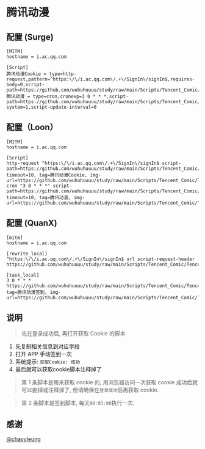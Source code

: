 # 腾讯动漫

## 配置 (Surge)

```properties
[MITM]
hostname = i.ac.qq.com

[Script]
腾讯动漫Cookie = type=http-request,pattern=^https:\/\/i.ac.qq.com\/.+\/SignIn\/signIn$,requires-body=0,script-path=https://github.com/wuhuhuuuu/study/raw/main/Scripts/Tencent_Comic/Tencent.Comic.cookie.js
腾讯动漫 = type=cron,cronexp=3 0 * * *,script-path=https://github.com/wuhuhuuuu/study/raw/main/Scripts/Tencent_Comic/Tencent.Comic.js,wake-system=1,script-update-interval=0
```

## 配置（Loon）

```properties
[MITM]
hostname = i.ac.qq.com

[Script]
http-request ^https:\/\/i.ac.qq.com\/.+\/SignIn\/signIn$ script-path=https://github.com/wuhuhuuuu/study/raw/main/Scripts/Tencent_Comic/Tencent.Comic.cookie.js, timeout=10, tag=腾讯动漫Cookie, img-url=https://github.com/wuhuhuuuu/study/raw/main/Scripts/Tencent_Comic/Tencent.Comic.png
cron "3 0 * * *" script-path=https://github.com/wuhuhuuuu/study/raw/main/Scripts/Tencent_Comic/Tencent.Comic.js, timeout=10, tag=腾讯动漫, img-url=https://github.com/wuhuhuuuu/study/raw/main/Scripts/Tencent_Comic/Tencent.Comic.png
```
## 配置 (QuanX)

```properties
[mitm]
hostname = i.ac.qq.com

[rewrite_local]
^https:\/\/i.ac.qq.com\/.+\/SignIn\/signIn$ url script-request-header https://github.com/wuhuhuuuu/study/raw/main/Scripts/Tencent_Comic/Tencent.Comic.cookie.js

[task_local]
3 0 * * * https://github.com/wuhuhuuuu/study/raw/main/Scripts/Tencent_Comic/Tencent.Comic.js, tag=腾讯动漫签到, img-url=https://github.com/wuhuhuuuu/study/raw/main/Scripts/Tencent_Comic/Tencent.Comic.png
```

## 说明

> 先在登录成功后, 再打开获取 Cookie 的脚本

1. 先复制相关信息到对应字段
2. 打开 APP 手动签到一次
3. 系统提示: `获取Cookie: 成功`
4. 最后就可以获取cookie脚本注释掉了

> 第 1 条脚本是用来获取 cookie 的, 用浏览器访问一次获取 cookie 成功后就可以删掉或注释掉了, 但请确保在`登录成功`后再获取 cookie.

> 第 2 条脚本是签到脚本, 每天`00:03:00`执行一次.

## 感谢

[@chavyleung](https://github.com/chavyleung)